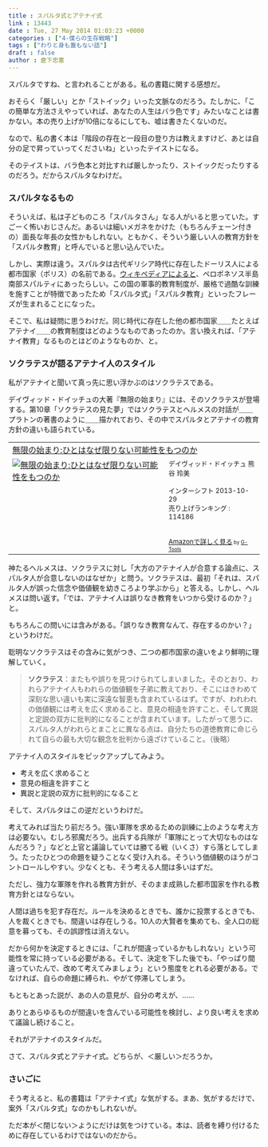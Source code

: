 ```yaml
---
title : スパルタ式とアテナイ式
link : 13443
date : Tue, 27 May 2014 01:03:23 +0000
categories : ["4-僕らの生存戦略"]
tags : ["わりと身も蓋もない話"]
draft : false
author : 倉下忠憲
---
```


スパルタですね、と言われることがある。私の書籍に関する感想だ。

おそらく「厳しい」とか「ストイック」いった文脈なのだろう。たしかに、「この簡単な方法さえやっていれば、あなたの人生はバラ色です」みたいなことは書かない。本の売り上げが10倍になるにしても、嘘は書きたくないのだ。

なので、私の書く本は「階段の存在と一段目の登り方は教えますけど、あとは自分の足で昇っていってくださいね」といったテイストになる。

そのテイストは、バラ色本と対比すれば厳しかったり、ストイックだったりするのだろう。だからスパルタなわけだ。

<H3>スパルタなるもの</H3>

そういえば、私は子どものころ「スパルタさん」なる人がいると思っていた。すごーく怖いおじさんだ。あるいは細いメガネをかけた（もちろんチェーン付きの）面長な年長の女性かもしれない。ともかく、そういう厳しい人の教育方針を「スパルタ教育」と呼んでいると思い込んでいた。

しかし、実際は違う。スパルタは古代ギリシア時代に存在したドーリス人による都市国家（ポリス）の名前である。<a href="http://ja.wikipedia.org/wiki/%E3%82%B9%E3%83%91%E3%83%AB%E3%82%BF">ウィキペディアによると</a>、ペロポネソス半島南部スパルティにあったらしい。この国の軍事的教育制度が、厳格で過酷な訓練を施すことが特徴であったため「スパルタ式」「スパルタ教育」といったフレーズが生まれることになった。

そこで、私は疑問に思うわけだ。同じ時代に存在した他の都市国家＿＿たとえばアテナイ＿＿の教育制度はどのようなものであったのか。言い換えれば、「アテナイ教育」なるものとはどのようなものか、と。

<H3>ソクラテスが語るアテナイ人のスタイル</H3>

私がアテナイと聞いて真っ先に思い浮かぶのはソクラテスである。

デイヴィッド・ドイッチュの大著『無限の始まり』には、そのソクラテスが登場する。第10章「ソクラテスの見た夢」ではソクラテスとヘルメスの対話が＿＿プラトンの著書のように＿＿描かれており、その中でスパルタとアテナイの教育方針の違いも語られている。

<table  border="0" cellpadding="5"><tr><td colspan="2"><a href="http://www.amazon.co.jp/%E7%84%A1%E9%99%90%E3%81%AE%E5%A7%8B%E3%81%BE%E3%82%8A-%E3%81%B2%E3%81%A8%E3%81%AF%E3%81%AA%E3%81%9C%E9%99%90%E3%82%8A%E3%81%AA%E3%81%84%E5%8F%AF%E8%83%BD%E6%80%A7%E3%82%92%E3%82%82%E3%81%A4%E3%81%AE%E3%81%8B-%E3%83%87%E3%82%A4%E3%83%B4%E3%82%A3%E3%83%83%E3%83%89%E3%83%BB%E3%83%89%E3%82%A4%E3%83%83%E3%83%81%E3%83%A5/dp/4772695370%3FSubscriptionId%3D15SMZCTB9V8NGR2TW082%26tag%3Drashita1000-22%26linkCode%3Dxm2%26camp%3D2025%26creative%3D165953%26creativeASIN%3D4772695370" target="_blank">無限の始まり:ひとはなぜ限りない可能性をもつのか</a><img src="http://www.assoc-amazon.jp/e/ir?t=rashita1000-22&l=ur2&o=9" width="1" height="1" style="border: none;" alt="" /></td></tr><tr><td valign="top"><a href="http://www.amazon.co.jp/%E7%84%A1%E9%99%90%E3%81%AE%E5%A7%8B%E3%81%BE%E3%82%8A-%E3%81%B2%E3%81%A8%E3%81%AF%E3%81%AA%E3%81%9C%E9%99%90%E3%82%8A%E3%81%AA%E3%81%84%E5%8F%AF%E8%83%BD%E6%80%A7%E3%82%92%E3%82%82%E3%81%A4%E3%81%AE%E3%81%8B-%E3%83%87%E3%82%A4%E3%83%B4%E3%82%A3%E3%83%83%E3%83%89%E3%83%BB%E3%83%89%E3%82%A4%E3%83%83%E3%83%81%E3%83%A5/dp/4772695370%3FSubscriptionId%3D15SMZCTB9V8NGR2TW082%26tag%3Drashita1000-22%26linkCode%3Dxm2%26camp%3D2025%26creative%3D165953%26creativeASIN%3D4772695370" target="_blank"><img src="http://ecx.images-amazon.com/images/I/61MxSGPs-PL._SL160_.jpg" border="0" alt="無限の始まり:ひとはなぜ限りない可能性をもつのか" /></a></td><td valign="top"><font size="-1">デイヴィッド・ドイッチュ 熊谷 玲美 <br /><br />インターシフト  2013-10-29<br />売り上げランキング : 114186<br /><br /><br /><a href="http://www.amazon.co.jp/%E7%84%A1%E9%99%90%E3%81%AE%E5%A7%8B%E3%81%BE%E3%82%8A-%E3%81%B2%E3%81%A8%E3%81%AF%E3%81%AA%E3%81%9C%E9%99%90%E3%82%8A%E3%81%AA%E3%81%84%E5%8F%AF%E8%83%BD%E6%80%A7%E3%82%92%E3%82%82%E3%81%A4%E3%81%AE%E3%81%8B-%E3%83%87%E3%82%A4%E3%83%B4%E3%82%A3%E3%83%83%E3%83%89%E3%83%BB%E3%83%89%E3%82%A4%E3%83%83%E3%83%81%E3%83%A5/dp/4772695370%3FSubscriptionId%3D15SMZCTB9V8NGR2TW082%26tag%3Drashita1000-22%26linkCode%3Dxm2%26camp%3D2025%26creative%3D165953%26creativeASIN%3D4772695370" target="_blank">Amazonで詳しく見る</a></font><font size="-2"> by <a href="http://www.goodpic.com/mt/aws/index.html" >G-Tools</a></font></td></tr></table>

神たるヘルメスは、ソクラテスに対し「大方のアテナイ人が合意する論点に、スパルタ人が合意しないのはなぜか」と問う。ソクラテスは、最初「それは、スパルタ人が誤った信念や価値観を幼きころより学ぶから」と答える。しかし、ヘルメスは問い返す。「では、アテナイ人は誤りなき教育をいつから受けるのか？」と。

もちろんこの問いには含みがある。「誤りなき教育なんて、存在するのかい？」というわけだ。

聡明なソクラテスはその含みに気がつき、二つの都市国家の違いをより鮮明に理解していく。

<blockquote>
<strong>ソクラテス</strong>：またもや誤りを見つけられてしまいました。そのとおり、われらアテナイ人もわれらの価値観を子弟に教えており、そこにはきわめて深刻な思い違いも実に深遠な智恵も含まれているはず。ですが、われわれの価値観には考えを広く求めること、意見の相違を許すこと、そして異説と定説の双方に批判的になることが含まれています。したがって思うに、スパルタ人がわれらとまことに異なる点は、自分たちの道徳教育に命じられて自らの最も大切な観念を批判から遠ざけていること。（後略）
</blockquote>

アテナイ人のスタイルをピックアップしてみよう。

<ul>
	<li>考えを広く求めること</li>
	<li>意見の相違を許すこと</li>
	<li>異説と定説の双方に批判的になること</li>
</ul>

そして、スパルタはこの逆だというわけだ。

考えてみれば当たり前だろう。強い軍隊を求めるための訓練に上のような考え方は必要ない。むしろ邪魔だろう。出兵する兵隊が「軍隊にとって大切なものはなんだろう？」などと上官と議論していては勝てる戦（いくさ）すら落としてしまう。たったひとつの命題を疑うことなく受け入れる。そういう価値観のほうがコントロールしやすい。少なくとも、そう考える人間は多いはずだ。

ただし、強力な軍隊を作れる教育方針が、そのまま成熟した都市国家を作れる教育方針とはならない。

人間は過ちを犯す存在だ。ルールを決めるときでも、誰かに投票するときでも、人を裁くときでも、間違いは存在しうる。10人の大賢者を集めても、全人口の総意を募っても、その誤謬性は消えない。

だから何かを決定するときには、「これが間違っているかもしれない」という可能性を常に持っている必要がある。そして、決定を下した後でも、「やっぱり間違っていたんで、改めて考えてみましょう」という態度をとれる必要がある。でなければ、自らの命題に縛られ、やがて停滞してしまう。

もともとあった説が、あの人の意見が、自分の考えが、……

ありとあらゆるものが間違いを含んでいる可能性を検討し、より良い考えを求めて議論し続けること。

それがアテナイのスタイルだ。

さて、スパルタ式とアテナイ式。どちらが、＜厳しい＞だろうか。

<H3>さいごに</H3>

そう考えると、私の書籍は「アテナイ式」な気がする。まあ、気がするだけで、案外「スパルタ式」なのかもしれないが。

ただ本が＜閉じない＞ようにだけは気をつけている。本は、読者を縛り付けるために存在しているわけではないのだから。
